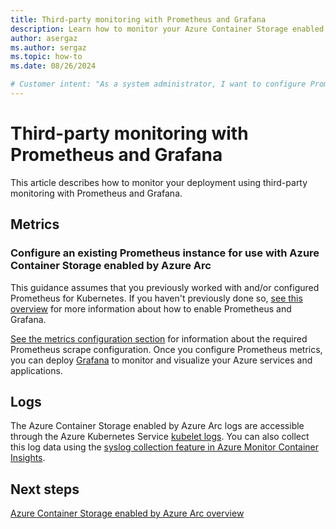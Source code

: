 ```yaml
---
title: Third-party monitoring with Prometheus and Grafana
description: Learn how to monitor your Azure Container Storage enabled by Azure Arc deployment using third-party monitoring with Prometheus and Grafana.
author: asergaz
ms.author: sergaz
ms.topic: how-to
ms.date: 08/26/2024

# Customer intent: "As a system administrator, I want to configure Prometheus and Grafana to monitor Azure Container Storage enabled by Azure Arc, so that I can effectively visualize and manage my containerized applications' performance and metrics."
---
```


# Third-party monitoring with Prometheus and Grafana

This article describes how to monitor your deployment using third-party monitoring with Prometheus and Grafana.

## Metrics

### Configure an existing Prometheus instance for use with Azure Container Storage enabled by Azure Arc

This guidance assumes that you previously worked with and/or configured Prometheus for Kubernetes. If you haven't previously done so, [see this overview](/azure/azure-monitor/containers/kubernetes-monitoring-enable#enable-prometheus-and-grafana) for more information about how to enable Prometheus and Grafana.

[See the metrics configuration section](azure-monitor-kubernetes.md#metrics-configuration) for information about the required Prometheus scrape configuration. Once you configure Prometheus metrics, you can deploy [Grafana](/azure/azure-monitor/visualize/grafana-plugin) to monitor and visualize your Azure services and applications.

## Logs

The Azure Container Storage enabled by Azure Arc logs are accessible through the Azure Kubernetes Service [kubelet logs](/azure/aks/kubelet-logs). You can also collect this log data using the [syslog collection feature in Azure Monitor Container Insights](/azure/azure-monitor/containers/container-insights-syslog).

## Next steps

[Azure Container Storage enabled by Azure Arc overview](overview.md)
